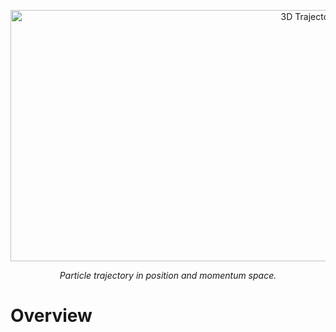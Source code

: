 <p align="center">
<img width="950" height="402" alt="3D Trajectories" src="https://github.com/user-attachments/assets/f936c324-2f40-494e-98dd-49509cf12a06" />
</p>
<p align="center">
<em>Particle trajectory in position and momentum space.</em>
</p>

# Overview
